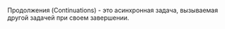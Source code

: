 Продолжения (Continuations) - это асинхронная задача, вызываемая другой задачей при своем завершении.